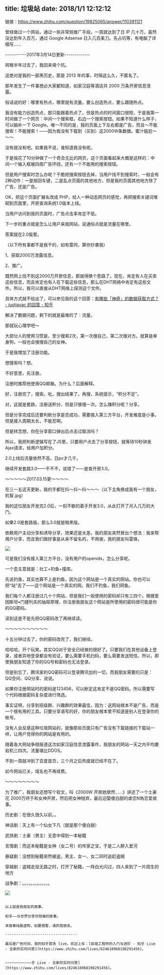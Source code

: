 title: 垃圾站
date: 2018/1/1 12:12:12
---

链接：https://www.zhihu.com/question/19825065/answer/110391121




曾经做过一个网站，通过一些非常规推广手段，一周就达到了日 IP 几十万，虽然没达到年入百万，通过 Google Adsense 日入几百美刀。先占坑等，有电脑了详细写……

-----------2017年3月14日更新-------------

转眼半年过去了，我回来填个坑。

这绝对是我的一部黑历史，那是 2013 年的事，时隔这么久，不匿名了。

那年发生了一件事想必大家都知道，如家汉庭等酒店共 2000 万条开房信息泄露。

俗话说的好：哪里有热点，哪里就有流量。要么创造热点，要么跟随热点。

我没有能力创造热点，那只能跟着热点了。但是热点的时间窗口很短，于是我第一时间做了一个网页：中间一个搜索框，右边一个搜索按钮。如果不知道什么样子，可以脑补一下 Google。唯一不同的是，我的页面上下左右都是广告，而且～不能搜索！不能搜索！——因为我没有下载到（买到）这2000W条数据。蜜汁尴尬～～～

没有就没有吧。如果我不说，谁知道我没有呢。

于是我花了10分钟做了一个奇丑无比的网页，这个页面看起来大概是这样的：中间一个输入框被四周广告环绕，还有一个不能用的搜索按钮。

但是用户搜索时怎么办呢？干脆把搜索按钮去掉，当用户找不到搜索时，一般会有2种动作：一是按回车键，二是乱点页面的其他地方，但是我的页面其他地方除了广告，还是广告。

OK，把这个页面扩展名改成 PHP，给人一种动态网页的感觉，再把搜索关键词堆砌到页面里，开房查询系统1.0版本上线。

当用户访问到我的页面时，广告点击率肯定不低。

下一步的重点就是怎么让用户来我网站，说通俗点就是流量在哪里。

答案就在2.0版里。

（以下所有事都不是我干的，如有雷同，算你抄袭我）

1、获取2000万泄露信息。

2、推广。

既然网上找不到这2000万开房信息，那就得换个思路了。现在，肯定有人在买卖这些信息，而且肯定也有人在下载这些信息，那么在DHT网络中肯定有这些文件。所以，我可以直接从DHT网络上探测这个文件。

具体方式就不给出了，可以参见我的这个回答：[有哪些「神奇」的数据获取方式？ - justjavac 的回答 - 知乎](https://www.zhihu.com/question/32164316/answer/151176608)

解决了数据问题，剩下的就是最难的了：流量。

那就玩心理学吧～

大部分人的使用习惯是，至少搜索2次，第一次搜自己，第二次搜对方。就算是单身狗，一般也会搜搜自己的女神。

于是我增加了注册功能。

想搜索吗？想。

不好意思，先注册。

注册时推荐他使用QQ邮箱。为什么？后面解释。

好，注册完了，搜索。吡，搜出结果了。再搜，系统提示，“积分不足”。

对，这就是套路，注册送积分，但是只够搜一次。怎么赚积分呢？分享。

但是分享完成后还要判断分享是否成功，需要接入第三方平台，开发难度是小事，但是接入周期太长，不能忍啊。

但是转念想，你在分享窗口弹出后点击过取消吗？

所以，我把判断逻辑写在了JS里，只要用户点击了分享按钮，就等待10秒钟发Ajax请求，给用户加积分。

2.0上线后流量依然不高，日pv才几千。

继续开发套路3.0——不不不，说错了——是查开房3.0。

～～～～～2017.03.15更～～～～

在三一五这天更新，我的手都在抖～抖～抖～～～（以下主角换成我有一个朋友，机智.jpg）

我的这位朋友开发完2.0后，一刻不歇的着手开发3.0，从此打开了月入几万的大门。

如果2.0是套路版，那么3.0就是暗黑版。

依赖用户主动分享和诱导分享，效果还是太差。我的朋友突然冒出个想法：我来帮用户分享，而且我们做好事是从来不留名的，不用谢，我的朋友叫雷锋。


![](垃圾站.assets/v2-3532574337aee29fd88f834699264a42_hd.jpg)

可是我们没有接入第三方平台，没有用户的openids，怎么分享呢。

一个歪主意就是：社工+钓鱼+撞库。

先说钓鱼，其实也算不上是钓鱼，因为这个网站是一个真实的网站。你也可以把“站”去了——这个网站是一个真实的网。我们不钓鱼，我们网鱼。

我们每个人都注册过几十个网站，但是我们一般使用的密码却只有三四个。根据爱因斯坦•门捷列夫的抽屉原理，你注册我朋友这个网站是所使用的密码很可能是你的QQ密码。

读到这是不是先把QQ密码改了再继续读。

～～～～～～～～～～

十五分钟过去了，你的密码改完了，我们继续。

哈哈哈，开个玩笑。其实QQ对于安全已经做的很好了。只要我们在其他设备上登录，或者异地登录都会有验证，要么需要手机扫码，要么需要发送短信。所以，即使我朋友知道了你的QQ号和密码也无法登录。

但是别忘了，腾讯家的QQ密码可以登录腾讯加的一切，而我朋友需要的只是：QQ空间、QQ分享、说说。

如果你注册网站时的密码是123456，可以断定这肯定不是QQ密码。所以需要写个代码根据密码复杂度进行筛选。

事实证明，分享到班级群、兴趣群的效果最佳，因为：这网站根本不是广告，而是一个很有用的工具。只要分享语写的好，你的朋友根本里不知道是别人在登录你的帐号。

没有人会反感这种垃圾网站的，就像那些页面只有广告没有下载链接的下载站一样，让用户觉得你的网站是有用的。

随着各大网站争相报道这次如家汉庭信息泄露事件，我朋友的网站一天之内平均要宕机三四次。流量堪比DDOS。

不到一周就冲到了百度首页，三个月之后热度就已经不在了。

如今网站已关，域名也不再续费。

～～～～～～～～

为了推广，我朋友还想写个软文，叫《2000W 开房她居然......》讲述了一个土豪花 2000万终于和女神开房，然后把女神抛弃，最后迎娶傻白甜的虐恋N角恋爱故事。

历史剧：在很久很久以前。。

神话剧：天上有一个仙女下凡（就是那个傻白甜）

武侠剧：土豪（男主）无意中得到一本秘籍

言情剧：而这本秘籍是女神（女二号）的传家之宝，于是二人醉入爱河

悬疑剧：没想到秘籍突然被盗，男主、女一、女二同时追赶盗贼

穿越剧：盗贼走投无路之时，打开了秘籍，一阵白光闪过，四人来到了一片陌生的地方

战争剧：。。。。。。。。。。。。。



![](垃圾站.assets/v2-0101b12288ea71fdfd79d346be95f79d_hd.jpg)

~~~~~~~~~~~~

以上就是我朋友的故事。

知乎——与世界分享你刚编的故事。

本故事纯属虚构，如要报警，请抓我朋友。

---------------------------------

最后是广告时间，我的知乎首场 live，欢迎上车：[前端工程师的入门与进阶 - 知乎 Live - 全新的实时问答](https://www.zhihu.com/lives/824618968198291456)。


~~~~~~~~~~~~乎 Live - 全新的实时问答](https://www.zhihu.com/lives/824618968198291456)。


~~~~~~~~~~~~
